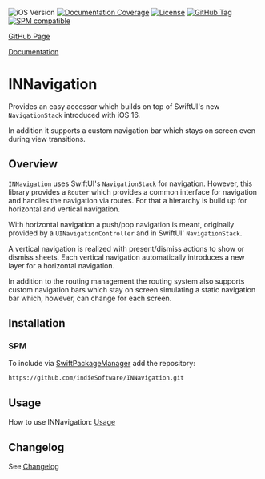 
![iOS Version](https://img.shields.io/badge/iOS-16.0+-brightgreen) [![Documentation Coverage](https://indiesoftware.github.io/INNavigation/badge.svg)](https://indiesoftware.github.io/INNavigation)
[![License](https://img.shields.io/github/license/indieSoftware/INNavigation)](https://github.com/indieSoftware/INNavigation/blob/master/LICENSE)
[![GitHub Tag](https://img.shields.io/github/v/tag/indieSoftware/INNavigation?label=version)](https://github.com/indieSoftware/INNavigation)
[![SPM compatible](https://img.shields.io/badge/SPM-compatible-success.svg)](https://github.com/apple/swift-package-manager)

[GitHub Page](https://github.com/indieSoftware/INNavigation)

[Documentation](https://indiesoftware.github.io/INNavigation)

# INNavigation

Provides an easy accessor which builds on top of SwiftUI's new `NavigationStack` introduced with iOS 16.

In addition it supports a custom navigation bar which stays on screen even during view transitions.

## Overview

`INNavigation` uses SwiftUI's `NavigationStack` for navigation. However, this library provides a `Router` which provides a common interface for navigation and handles the navigation via routes. For that a hierarchy is build up for horizontal and vertical navigation.

With horizontal navigation a push/pop navigation is meant, originally provided by a `UINavigationController` and in SwiftUI' `NavigationStack`.

A vertical navigation is realized with present/dismiss actions to show or dismiss sheets. Each vertical navigation automatically introduces a new layer for a horizontal navigation.

In addition to the routing management the routing system also supports custom navigation bars which stay on screen simulating a static navigation bar which, however, can change for each screen.

## Installation

### SPM

To include via [SwiftPackageManager](https://swift.org/package-manager) add the repository:

```
https://github.com/indieSoftware/INNavigation.git
```

## Usage

How to use INNavigation: [Usage](https://github.com/indieSoftware/INNavigation/blob/master/docu/Usage.md)

## Changelog

See [Changelog](https://github.com/indieSoftware/INNavigation/blob/master/Changelog.md) 
